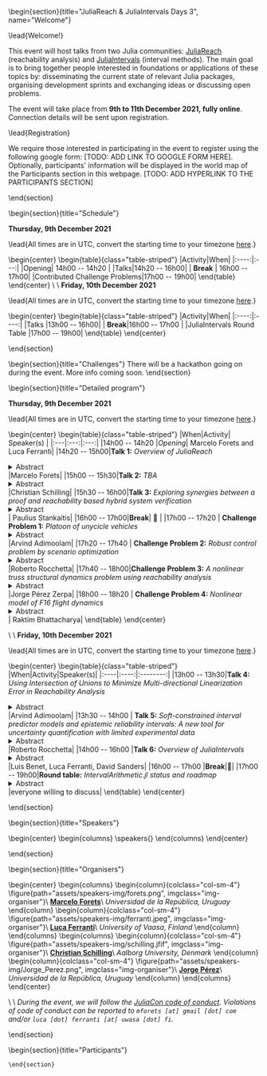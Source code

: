 <!-- =============================
     ABOUT
    ============================== -->

\begin{section}{title="JuliaReach & JuliaIntervals Days 3", name="Welcome"}

\lead{Welcome!}

This event will host talks from two Julia communities: [JuliaReach](https://github.com/JuliaReach) (reachability analysis)
and [JuliaIntervals](https://github.com/JuliaIntervals) (interval methods). The main goal is to bring together people
interested in foundations or applications of these topics by: disseminating
the current state of relevant Julia packages, organising development sprints and exchanging
ideas or discussing open problems.

The event will take place from **9th to 11th December 2021, fully online**.
Connection details will be sent upon registration.

\lead{Registration}

We require those interested in participating in the event to register using the following
google form: [TODO: ADD LINK TO GOOGLE FORM HERE]. Optionally, participants' information will be
displayed in the world map of the Participants section in this webpage. [TODO: ADD HYPERLINK TO THE PARTICIPANTS SECTION]

\end{section}


<!-- ==============================
     GETTING STARTED
     ============================== -->
\begin{section}{title="Schedule"}

**Thursday, 9th December 2021**

\lead{All times are in UTC, convert the starting time to your timezone [here](https://arewemeetingyet.com/UTC/2021-12-09/14:00).}

\begin{center}
\begin{table}{class="table-striped"}
|Activity|When|
|:----:|:---:|
|Opening| 14h00 -- 14h20 |
|Talks|14h20 -- 16h00|
| **Break** | 16h00 -- 17h00|
|Contributed Challenge Problems|17h00 -- 19h00|
\end{table}
\end{center}
\\
\\
**Friday, 10th December 2021**

\lead{All times are in UTC, convert the starting time to your timezone [here](https://arewemeetingyet.com/UTC/2021-12-09/13:00).}

\begin{center}
\begin{table}{class="table-striped"}
|Activity|When|
|:----:|:----:|
|Talks |13h00 -- 16h00|
| **Break**|16h00 -- 17h00 |
|JuliaIntervals Round Table |17h00 -- 19h00|
\end{table}
\end{center}

\end{section}



<!-- ==============================
     HACKATHON
     ============================== -->
\begin{section}{title="Challenges"}
    There will be a hackathon going on during the event. More info coming soon.
\end{section}


<!-- =============================
     Detailed program
    ============================== -->

\begin{section}{title="Detailed program"}

**Thursday, 9th December 2021**

\lead{All times are in UTC, convert the starting time to your timezone [here](https://arewemeetingyet.com/UTC/2021-12-09/14:00).}

\begin{center}
\begin{table}{class="table-striped"}
|When|Activity| Speaker(s) |
|:---|:---:|:---:|
|14h00 -- 14h20 |*Opening*| Marcelo Forets and Luca Ferranti|
|14h20 -- 15h00|**Talk 1:** *Overview of JuliaReach* <details><summary>Abstract</summary>TBA</details>|Marcelo Forets|
|15h00 -- 15h30|**Talk 2:** *TBA*<details><summary>Abstract</summary>TBA</details>|Christian Schilling|
|15h30 -- 16h00|**Talk 3:** *Exploring synergies between a proof and reachability based hybrid system verification* <details><summary>Abstract</summary>This talk presents a joint work on integrating JuliaReach and reachability analysis into a refinement and proof-based system modelling and verification framework - Event-B. In particular, the talk attempts to demonstrate how reachability analysis can help to increase the verification automation of the hybrid system development in Event-B. </details>| Paulius Stankaitis|
|16h00 -- 17h00|**Break**| 🍕 |
|17h00 -- 17h20 | **Challenge Problem 1:** *Platoon of unycicle vehicles* <details><summary>Abstract</summary>TBA</details>|Arvind Adimoolam|
|17h20 -- 17h40 | **Challenge Problem 2:** *Robust control problem by scenario optimization* <details><summary>Abstract</summary>TBA</details>|Roberto Rocchetta|
|17h40 -- 18h00|**Challenge Problem 3:** *A nonlinear truss structural dynamics problem using reachability analysis* <details><summary>Abstract</summary>In this challenge, a simple truss-structure linear/nonlinear dynamics problem will be presented, where in the nonlinear case, large displacements are considered [[1]](https://raw.githubusercontent.com/ONSAS/libroANLE/main/tex/libroANLE.pdf#subsection.4.3.1). Basic Finite Element Method and Solid Dynamics concepts will be exposed, as well as the gold-standard numerical integration techniques. The recent application of Reachability Analysis to the linear case will be recalled [[2]](https://arxiv.org/pdf/2105.05841.pdf). The numerical results for the linear case using numerical integration and reachability will be obtained. Finally the nonlinear case problem will be clearly posed allowing to discuss possible novel approaches using reachability analysis.</details>|Jorge Pérez Zerpa|
|18h00 -- 18h20 | **Challenge Problem 4:**  *Nonlinear model of F16 flight dynamics* <details><summary>Abstract</summary>TBA</details>| Raktim Bhattacharya|
\end{table}
\end{center}

\\
\\
**Friday, 10th December 2021**

\lead{All times are in UTC, convert the starting time to your timezone [here](https://arewemeetingyet.com/UTC/2021-12-09/13:00).}

\begin{center}
\begin{table}{class="table-striped"}
|When|Activity|Speaker(s)|
|:----|:----:|:--------:|
|13h00 -- 13h30|**Talk 4:** *Using Intersection of Unions to Minimize Multi-directional Linearization Error in Reachability Analysis* <details><summary>Abstract</summary>Given an initial set of a nonlinear system with uncertain parameters and inputs, the set of states that can possibly be reached is computed. The approach is based on local linearizations of the nonlinear system, while linearization errors are considered by Lagrange remainders. These errors are added as uncertain inputs, such that the reachable set of the locally linearized system encloses the one of the original system. The linearization error is controlled by splitting of reachable sets. Reachable sets are represented by zonotopes, allowing an efficient computation in relatively high-dimensional space. </details>|Arvind Adimoolam|
|13h30 -- 14h00 | **Talk 5:** *Soft-constrained interval predictor models and epistemic reliability intervals: A new tool for uncertainty quantification with limited experimental data* <details><summary>Abstract</summary>TBA</details>|Roberto Rocchetta|
|14h00 -- 16h00 |**Talk 6:** *Overview of JuliaIntervals* <details><summary>Abstract</summary>TBA</details>|Luis Benet, Luca Ferranti, David Sanders|
|16h00 -- 17h00 |**Break**|🍕|
|17h00 -- 19h00|**Round table:** *IntervalArithmetic.jl status and roadmap* <details><summary>Abstract</summary>TBA</details>|everyone willing to discuss|
\end{table}
\end{center}

\end{section}

<!-- =============================
      INVITED SPEAKERS
    ============================== -->

\begin{section}{title="Speakers"}

\begin{center}
     \begin{columns}
          \speakers{}
     \end{columns}
\end{center}

\end{section}

<!-- =============================
     Organisers
    ============================== -->

\begin{section}{title="Organisers"}

\begin{center}
\begin{columns}
\begin{column}{colclass="col-sm-4"}
\figure{path="assets/speakers-img/forets.png", imgclass="img-organiser"}\\
**[Marcelo Forets](https://mforets.github.io/)**\\
*Universidad de la República, Uruguay*
\end{column}
\begin{column}{colclass="col-sm-4"}
\figure{path="assets/speakers-img/ferranti.jpeg", imgclass="img-organiser"}\\
**[Luca Ferranti](https://lucaferranti.github.io)**\\
*University of Vaasa, Finland*
\end{column}
\end{columns}
\begin{columns}
\begin{column}{colclass="col-sm-4"}
\figure{path="assets/speakers-img/schilling.jfif", imgclass="img-organiser"}\\
**[Christian Schilling](https://www.christianschilling.net/)**\\
*Aalborg University, Denmark*
\end{column}
\begin{column}{colclass="col-sm-4"}
\figure{path="assets/speakers-img/Jorge_Perez.png", imgclass="img-organiser"}\\
**[Jorge Pérez](https://www.fing.edu.uy/~jorgepz/)**\\
*Universidad de la República, Uruguay*
\end{column}
\end{columns}
\end{center}

\\ \\
*During the event, we will follow the [JuliaCon code of conduct](https://juliacon.org/2021/coc/).
Violations of code of conduct can be reported to `mforets [at] gmail [dot] com` and/or `luca [dot] ferranti [at] uwasa [dot] fi`.*

\end{section}

\begin{section}{title="Participants"}

~~~<div id="map"></div>~~~
\end{section}
